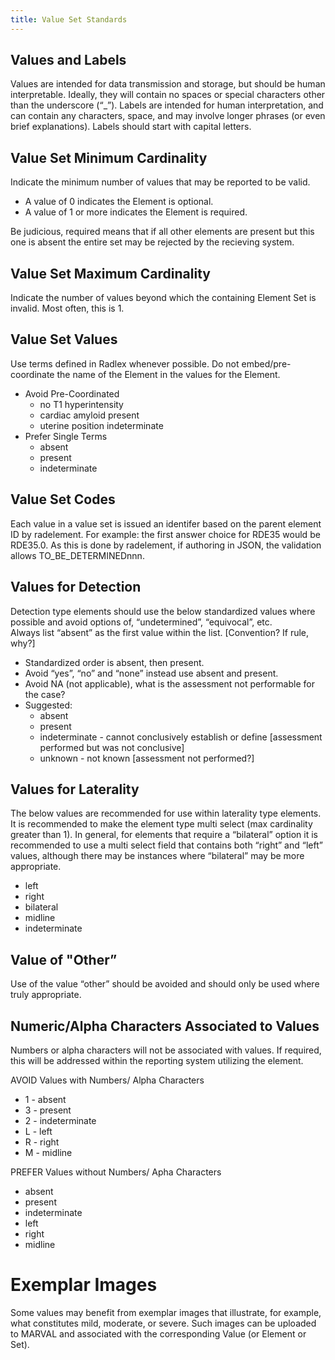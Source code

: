 ```yaml
---
title: Value Set Standards
---
```


## Values and Labels
Values are intended for data transmission and storage, but should be human interpretable. Ideally, they will contain no spaces or special characters other than the underscore (“_”). Labels are intended for human interpretation, and can contain any characters, space, and may involve longer phrases (or even brief explanations). Labels should start with capital letters. 

## Value Set Minimum Cardinality
Indicate the minimum number of values that may be reported to be valid. 
- A value of 0 indicates the Element is optional. 
- A value of 1 or more indicates the Element is required. 

Be judicious, required means that if all other elements are present but this one is absent the entire set may be rejected by the recieving system.

## Value Set Maximum Cardinality
Indicate the number of values beyond which the containing Element Set is invalid. Most often, this is 1.

## Value Set Values
Use terms defined in Radlex whenever possible.
Do not embed/pre-coordinate the name of the Element in the values for the Element.  
- Avoid Pre-Coordinated
  - no T1 hyperintensity
  - cardiac amyloid present
  - uterine position indeterminate
- Prefer Single Terms
  - absent
  - present 
  - indeterminate

## Value Set Codes
Each value in a value set is issued an identifer based on the parent element ID by radelement. For example: the first answer choice for RDE35 would be RDE35.0. As this is done by radelement, if authoring in JSON, the validation allows TO_BE_DETERMINEDnnn.

## Values for Detection
Detection type elements should use the below standardized values where possible and avoid options of, “undetermined”, “equivocal”, etc.   
Always list “absent” as the first value within the list. [Convention? If rule, why?]
- Standardized order is absent, then present.  
- Avoid “yes”, “no” and “none” instead use absent and present.
- Avoid NA (not applicable), what is the assessment not performable for the case?
- Suggested:
    - absent
    - present
    - indeterminate - cannot conclusively establish or define [assessment performed but was not conclusive]
    - unknown - not known [assessment not performed?]

## Values for Laterality
The below values are recommended for use within laterality type elements. It is recommended to make the element type multi select (max cardinality greater than 1). 
In general, for elements that require a “bilateral” option it is recommended to use a multi select field that contains both “right” and “left” values, although there may be instances where “bilateral” may be more appropriate.
- left
- right
- bilateral
- midline
- indeterminate

## Value of "Other”
Use of the value “other” should be avoided and should only be used where truly appropriate.

## Numeric/Alpha Characters Associated to Values
Numbers or alpha characters will not be associated with values. If required, this will be addressed within the reporting system utilizing the element.

AVOID Values with Numbers/ Alpha Characters
- 1 - absent
- 3 - present
- 2 - indeterminate
- L - left
- R - right
- M - midline

PREFER Values without Numbers/ Apha Characters
- absent
- present
- indeterminate
- left
- right
- midline

# Exemplar Images
Some values may benefit from exemplar images that illustrate, for example, what constitutes mild, moderate, or severe. Such images can be uploaded to MARVAL and associated with the corresponding Value (or Element or Set).

